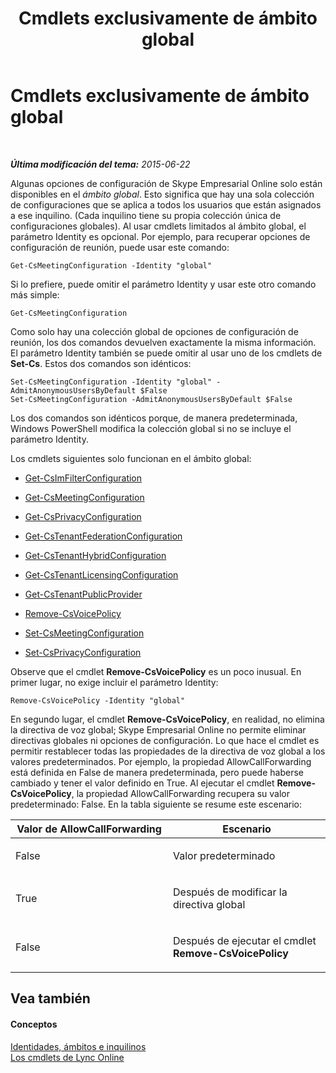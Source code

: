 ﻿---
title: Cmdlets exclusivamente de ámbito global
TOCTitle: Cmdlets exclusivamente de ámbito global
ms:assetid: 0ffd3bc9-a6a1-4c2e-8d52-e599acc49d2d
ms:mtpsurl: https://technet.microsoft.com/es-es/library/Dn362771(v=OCS.15)
ms:contentKeyID: 56271266
ms.date: 06/02/2017
mtps_version: v=OCS.15
ms.translationtype: HT
---

# Cmdlets exclusivamente de ámbito global

 

_**Última modificación del tema:** 2015-06-22_

Algunas opciones de configuración de Skype Empresarial Online solo están disponibles en el *ámbito global*. Esto significa que hay una sola colección de configuraciones que se aplica a todos los usuarios que están asignados a ese inquilino. (Cada inquilino tiene su propia colección única de configuraciones globales). Al usar cmdlets limitados al ámbito global, el parámetro Identity es opcional. Por ejemplo, para recuperar opciones de configuración de reunión, puede usar este comando:

    Get-CsMeetingConfiguration -Identity "global"

Si lo prefiere, puede omitir el parámetro Identity y usar este otro comando más simple:

    Get-CsMeetingConfiguration

Como solo hay una colección global de opciones de configuración de reunión, los dos comandos devuelven exactamente la misma información. El parámetro Identity también se puede omitir al usar uno de los cmdlets de **Set-Cs**. Estos dos comandos son idénticos:

    Set-CsMeetingConfiguration -Identity "global" -AdmitAnonymousUsersByDefault $False
    Set-CsMeetingConfiguration -AdmitAnonymousUsersByDefault $False

Los dos comandos son idénticos porque, de manera predeterminada, Windows PowerShell modifica la colección global si no se incluye el parámetro Identity.

Los cmdlets siguientes solo funcionan en el ámbito global:

  - [Get-CsImFilterConfiguration](get-csimfilterconfiguration.md)

  - [Get-CsMeetingConfiguration](get-csmeetingconfiguration.md)

  - [Get-CsPrivacyConfiguration](get-csprivacyconfiguration.md)

  - [Get-CsTenantFederationConfiguration](get-cstenantfederationconfiguration.md)

  - [Get-CsTenantHybridConfiguration](get-cstenanthybridconfiguration.md)

  - [Get-CsTenantLicensingConfiguration](get-cstenantlicensingconfiguration.md)

  - [Get-CsTenantPublicProvider](get-cstenantpublicprovider.md)

  - [Remove-CsVoicePolicy](remove-csvoicepolicy.md)

  - [Set-CsMeetingConfiguration](set-csmeetingconfiguration.md)

  - [Set-CsPrivacyConfiguration](set-csprivacyconfiguration.md)

Observe que el cmdlet **Remove-CsVoicePolicy** es un poco inusual. En primer lugar, no exige incluir el parámetro Identity:

    Remove-CsVoicePolicy -Identity "global"

En segundo lugar, el cmdlet **Remove-CsVoicePolicy**, en realidad, no elimina la directiva de voz global; Skype Empresarial Online no permite eliminar directivas globales ni opciones de configuración. Lo que hace el cmdlet es permitir restablecer todas las propiedades de la directiva de voz global a los valores predeterminados. Por ejemplo, la propiedad AllowCallForwarding está definida en False de manera predeterminada, pero puede haberse cambiado y tener el valor definido en True. Al ejecutar el cmdlet **Remove-CsVoicePolicy**, la propiedad AllowCallForwarding recupera su valor predeterminado: False. En la tabla siguiente se resume este escenario:


<table>
<colgroup>
<col style="width: 50%" />
<col style="width: 50%" />
</colgroup>
<thead>
<tr class="header">
<th>Valor de AllowCallForwarding</th>
<th>Escenario</th>
</tr>
</thead>
<tbody>
<tr class="odd">
<td><p>False</p></td>
<td><p>Valor predeterminado</p></td>
</tr>
<tr class="even">
<td><p>True</p></td>
<td><p>Después de modificar la directiva global</p></td>
</tr>
<tr class="odd">
<td><p>False</p></td>
<td><p>Después de ejecutar el cmdlet <strong>Remove-CsVoicePolicy</strong></p></td>
</tr>
</tbody>
</table>


## Vea también

#### Conceptos

[Identidades, ámbitos e inquilinos](identities-scopes-and-tenants-in-skype-for-business-online.md)  
[Los cmdlets de Lync Online](the-skype-for-business-online-cmdlets.md)


